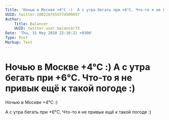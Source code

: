 ```yaml
---
Title: 'Ночью в Москве +4°C :)  А с утра бегать при +6°C. Что-то я не привык ещё к такой погоде :)'
UUID: twitter.1002267555774509057
Author:
    Title: Balancer
    UUID: twitter.user.balancer73
Date: 'Thu, 31 May 2018 22:16:21 +0300'
Type: Post
Markup: Text
---
```


# Ночью в Москве +4°C :)  А с утра бегать при +6°C. Что-то я не привык ещё к такой погоде :)

Ночью в Москве +4°C :)

А с утра бегать при +6°C. Что-то я не привык ещё к такой
погоде :)